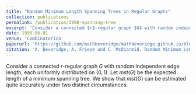 ```yaml
---
title: "Random Minimum Length Spanning Trees in Regular Graphs"
collection: publications
permalink: /publication/1998-spanning-tree
excerpt: 'Consider a connected $r$-regular graph $G$ with random independent edge length, each uniformly distributed on $(0,1)$. Let $mst(G)$ be the expected length of a minimum spanning tree. We show that $mst(G)$ can be estimated quite accurately under two distinct circumstances.'
date: 1998-06-01
venue: 'Combinatorica'
paperurl: 'https://github.com/mathbeveridge/mathbeveridge.github.io/blob/master/files/span.pdf'
citation: 'A. Beveridge, A. Frieze and C. McDiarmid, Random Minimum Length Spanning Trees in Regular Graphs, Combinatorica 18 (1998), 311-333.'
---
```



Consider a connected $r$-regular graph $G$ with random independent edge length, each uniformly distributed on $(0,1)$. Let $mst(G)$ be the expected length of a minimum spanning tree. We show that $mst(G)$ can be estimated quite accurately under two distinct circumstances.
